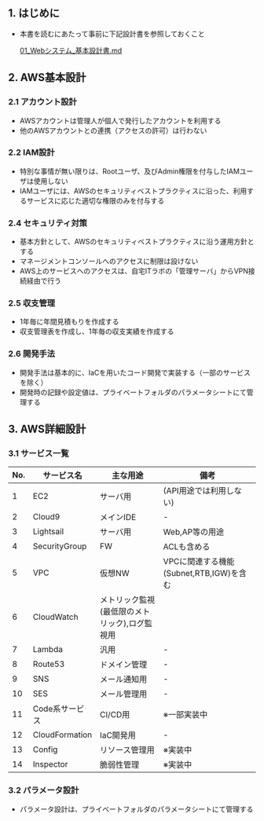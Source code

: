 ## 1. はじめに
+ 本書を読むにあたって事前に下記設計書を参照しておくこと

  [01_Webシステム_基本設計書.md](https://github.com/chibiharu/Public-Documents/blob/master/02_Web%E3%82%B5%E3%82%A4%E3%83%88_%E8%A8%AD%E8%A8%88%E6%9B%B8/01_Web%E3%82%B7%E3%82%B9%E3%83%86%E3%83%A0_%E5%9F%BA%E6%9C%AC%E8%A8%AD%E8%A8%88%E6%9B%B8.md)
  
## 2. AWS基本設計
### 2.1 アカウント設計
+ AWSアカウントは管理人が個人で発行したアカウントを利用する
+ 他のAWSアカウントとの連携（アクセスの許可）は行わない

### 2.2 IAM設計
+ 特別な事情が無い限りは、Rootユーザ、及びAdmin権限を付与したIAMユーザは使用しない
+ IAMユーザには、AWSのセキュリティベストプラクティスに沿った、利用するサービスに応じた適切な権限のみを付与する

### 2.4 セキュリティ対策
+ 基本方針として、AWSのセキュリティベストプラクティスに沿う運用方針とする
+ マネージメントコンソールへのアクセスに制限は設けない
+ AWS上のサービスへのアクセスは、自宅ITラボの「管理サーバ」からVPN接続経由で行う

### 2.5 収支管理
+ 1年毎に年間見積もりを作成する
+ 収支管理表を作成し、1年毎の収支実績を作成する

### 2.6 開発手法
+ 開発手法は基本的に、IaCを用いたコード開発で実装する（一部のサービスを除く）
+ 開発時の記録や設定値は、プライベートフォルダのパラメータシートにて管理する

## 3. AWS詳細設計
### 3.1 サービス一覧
No.|サービス名|主な用途|備考
--|--|--|--
1|EC2|サーバ用|(API用途では利用しない)
2|Cloud9|メインIDE|-
3|Lightsail|サーバ用|Web,AP等の用途
4|SecurityGroup|FW|ACLも含める
5|VPC|仮想NW|VPCに関連する機能(Subnet,RTB,IGW)を含む
6|CloudWatch|メトリック監視(最低限のメトリック),ログ監視用
7|Lambda|汎用|-
8|Route53|ドメイン管理|-
9|SNS|メール通知用|-
10|SES|メール管理用|-
11|Code系サービス|CI/CD用|※一部実装中
12|CloudFormation|IaC開発用|-
13|Config|リソース管理用|※実装中
14|Inspector|脆弱性管理|※実装中

### 3.2 パラメータ設計
+ パラメータ設計は、プライベートフォルダのパラメータシートにて管理する
